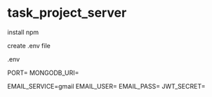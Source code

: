 # task_project_server

 install npm 


 create .env file 

 .env 

PORT=
MONGODB_URI= 

EMAIL_SERVICE=gmail
EMAIL_USER=
EMAIL_PASS=
JWT_SECRET= 


